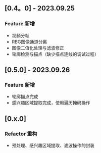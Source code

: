 ## [0.4。0] - 2023.09.25

### Feature 新增
 
 + 视频分帧
 + RBG图像通道分离
 + 图像二值化处理与滤波修正
 + 轮廓检测与描点（缺少描点连线的调试过程）

## [0.5.0] - 2023.09.26

### Feature 新增

+ 轮廓描点完成
+ 感兴趣区域提取完成，使用遍历掩码操作

## [0.x.0]

### Refactor 重构

+ 预处理、感兴趣区域提取、滤波操作的封装